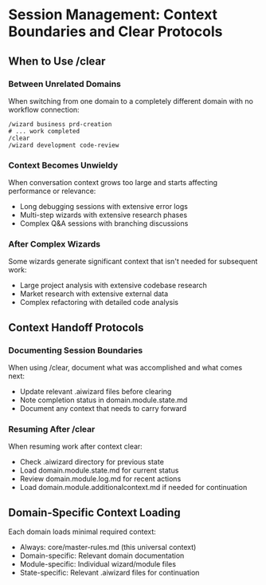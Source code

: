 # Session Management: Context Boundaries and Clear Protocols

## When to Use /clear

### Between Unrelated Domains
When switching from one domain to a completely different domain with no workflow connection:
```
/wizard business prd-creation
# ... work completed
/clear
/wizard development code-review
```

### Context Becomes Unwieldy
When conversation context grows too large and starts affecting performance or relevance:
- Long debugging sessions with extensive error logs
- Multi-step wizards with extensive research phases  
- Complex Q&A sessions with branching discussions

### After Complex Wizards
Some wizards generate significant context that isn't needed for subsequent work:
- Large project analysis with extensive codebase research
- Market research with extensive external data
- Complex refactoring with detailed code analysis

## Context Handoff Protocols

### Documenting Session Boundaries
When using /clear, document what was accomplished and what comes next:
- Update relevant .aiwizard files before clearing
- Note completion status in domain.module.state.md
- Document any context that needs to carry forward

### Resuming After /clear
When resuming work after context clear:
- Check .aiwizard directory for previous state
- Load domain.module.state.md for current status
- Review domain.module.log.md for recent actions
- Load domain.module.additionalcontext.md if needed for continuation

## Domain-Specific Context Loading

Each domain loads minimal required context:
- Always: core/master-rules.md (this universal context)
- Domain-specific: Relevant domain documentation
- Module-specific: Individual wizard/module files
- State-specific: Relevant .aiwizard files for continuation